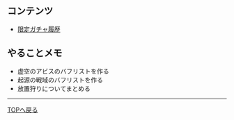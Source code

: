 ## コンテンツ
* [限定ガチャ履歴](doc/exclusive.md)

## やることメモ
* 虚空のアビスのバフリストを作る
* 起源の戦域のバフリストを作る
* 放置狩りについてまとめる

---
[TOPへ戻る](../index.md)
